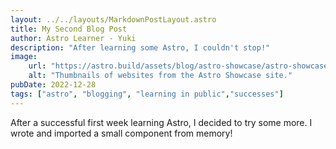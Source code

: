 ```yaml
---
layout: ../../layouts/MarkdownPostLayout.astro
title: My Second Blog Post
author: Astro Learner - Yuki
description: "After learning some Astro, I couldn't stop!"
image: 
    url: "https://astro.build/assets/blog/astro-showcase/astro-showcase-screenshot.jpg"
    alt: "Thumbnails of websites from the Astro Showcase site."
pubDate: 2022-12-28
tags: ["astro", "blogging", "learning in public","successes"]
---
```

After a successful first week learning Astro, I decided to try some more. I wrote and imported a small component from memory!